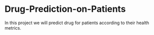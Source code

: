 # Drug-Prediction-on-Patients
In this project we will predict drug for patients according to their health metrics.
